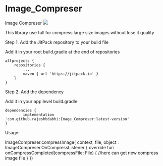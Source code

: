 # Image_Compreser
Image Compreser
[![](https://jitpack.io/v/rajeshbdabhi/Image_Compreser.svg)](https://jitpack.io/#rajeshbdabhi/Image_Compreser)

This library use full for compress large size images without lose it quality

Step 1. Add the JitPack repository to your build file

Add it in your root build.gradle at the end of repositories
	
	allprojects {
		repositories {
			...
			maven { url 'https://jitpack.io' }
		}
	}


Step 2. Add the dependency

Add it in your app level build.gradle

	dependencies {
    		implementation 'com.github.rajeshbdabhi:Image_Compreser:latest-version'
	}
	
Usage:

ImageCompreser.compressImage(
                        context,
                        file,
                        object : ImageCompreser.OnCompressListener {
                            override fun onCompressCompleted(compressFile: File) {
                                //here can get new compress image file
                            }
                        })
